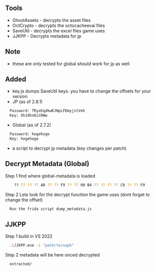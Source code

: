 ## Tools
- GhostAssets - decrypts the asset files
- OctCrypto - decrypts the octocacheevai files
- SaveUtil - decrypts the excel files game uses
- JJKPP - Decrypts metadata for jp

## Note
- these are only tested for global should work for jp as well

## Added
- key.js dumps SaveUtil keys. you have to change the offsets for your version
- JP (as of 2.8.1)
```bash
  Password: TRya5qdkwKJNpLFDmyjstVeh
  Key: XhJdhn6iCRWw
```
- Global (as of 2.7.2)
```bash
  Password: hogehoge
  Key: hogehoge
```

- a script to decrypt jp metadata (key changes per patch)


## Decrypt Metadata (Global)
Step 1 find where global-metadata is loaded

```bash
    ?? ?? ?? ?? A0 ?? ?? F9 ?? ?? 00 B4 ?? ?? ?? ?? C0 ?? ?? F9
```

Step 2 Lets look for the decrypt function the game uses
(dont forget to change the offset)
```bash
  Run the frida script dump_metadata.js 
```

## JJKPP
Step 1 build in VS 2022
```bash
  .\JJKPP.exe -i "path/to/xapk"
```
Step 2 metadata will be here onced decrypted
```bash
  extracted/
```